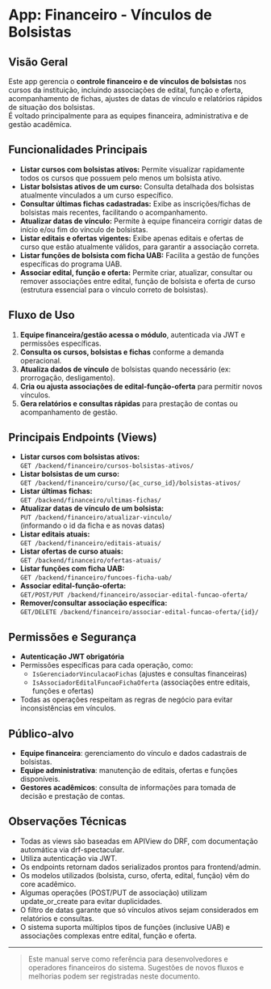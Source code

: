 # App: Financeiro - Vínculos de Bolsistas

## Visão Geral

Este app gerencia o **controle financeiro e de vínculos de bolsistas** nos cursos da instituição, incluindo associações de edital, função e oferta, acompanhamento de fichas, ajustes de datas de vínculo e relatórios rápidos de situação dos bolsistas.  
É voltado principalmente para as equipes financeira, administrativa e de gestão acadêmica.

## Funcionalidades Principais

-   **Listar cursos com bolsistas ativos:** Permite visualizar rapidamente todos os cursos que possuem pelo menos um bolsista ativo.
-   **Listar bolsistas ativos de um curso:** Consulta detalhada dos bolsistas atualmente vinculados a um curso específico.
-   **Consultar últimas fichas cadastradas:** Exibe as inscrições/fichas de bolsistas mais recentes, facilitando o acompanhamento.
-   **Atualizar datas de vínculo:** Permite à equipe financeira corrigir datas de início e/ou fim do vínculo de bolsistas.
-   **Listar editais e ofertas vigentes:** Exibe apenas editais e ofertas de curso que estão atualmente válidos, para garantir a associação correta.
-   **Listar funções de bolsista com ficha UAB:** Facilita a gestão de funções específicas do programa UAB.
-   **Associar edital, função e oferta:** Permite criar, atualizar, consultar ou remover associações entre edital, função de bolsista e oferta de curso (estrutura essencial para o vínculo correto de bolsistas).

## Fluxo de Uso

1. **Equipe financeira/gestão acessa o módulo**, autenticada via JWT e permissões específicas.
2. **Consulta os cursos, bolsistas e fichas** conforme a demanda operacional.
3. **Atualiza dados de vínculo** de bolsistas quando necessário (ex: prorrogação, desligamento).
4. **Cria ou ajusta associações de edital-função-oferta** para permitir novos vínculos.
5. **Gera relatórios e consultas rápidas** para prestação de contas ou acompanhamento de gestão.

## Principais Endpoints (Views)

-   **Listar cursos com bolsistas ativos:**  
    `GET /backend/financeiro/cursos-bolsistas-ativos/`
-   **Listar bolsistas de um curso:**  
    `GET /backend/financeiro/curso/{ac_curso_id}/bolsistas-ativos/`
-   **Listar últimas fichas:**  
    `GET /backend/financeiro/ultimas-fichas/`
-   **Atualizar datas de vínculo de um bolsista:**  
    `PUT /backend/financeiro/atualizar-vinculo/`  
    (informando o id da ficha e as novas datas)
-   **Listar editais atuais:**  
    `GET /backend/financeiro/editais-atuais/`
-   **Listar ofertas de curso atuais:**  
    `GET /backend/financeiro/ofertas-atuais/`
-   **Listar funções com ficha UAB:**  
    `GET /backend/financeiro/funcoes-ficha-uab/`
-   **Associar edital-função-oferta:**  
    `GET/POST/PUT /backend/financeiro/associar-edital-funcao-oferta/`
-   **Remover/consultar associação específica:**  
    `GET/DELETE /backend/financeiro/associar-edital-funcao-oferta/{id}/`

## Permissões e Segurança

-   **Autenticação JWT obrigatória**
-   Permissões específicas para cada operação, como:
    -   `IsGerenciadorVinculacaoFichas` (ajustes e consultas financeiras)
    -   `IsAssociadorEditalFuncaoFichaOferta` (associações entre editais, funções e ofertas)
-   Todas as operações respeitam as regras de negócio para evitar inconsistências em vínculos.

## Público-alvo

-   **Equipe financeira**: gerenciamento do vínculo e dados cadastrais de bolsistas.
-   **Equipe administrativa**: manutenção de editais, ofertas e funções disponíveis.
-   **Gestores acadêmicos**: consulta de informações para tomada de decisão e prestação de contas.

## Observações Técnicas

-   Todas as views são baseadas em APIView do DRF, com documentação automática via drf-spectacular.
-   Utiliza autenticação via JWT.
-   Os endpoints retornam dados serializados prontos para frontend/admin.
-   Os modelos utilizados (bolsista, curso, oferta, edital, função) vêm do core acadêmico.
-   Algumas operações (POST/PUT de associação) utilizam update_or_create para evitar duplicidades.
-   O filtro de datas garante que só vínculos ativos sejam considerados em relatórios e consultas.
-   O sistema suporta múltiplos tipos de funções (inclusive UAB) e associações complexas entre edital, função e oferta.

---

> Este manual serve como referência para desenvolvedores e operadores financeiros do sistema. Sugestões de novos fluxos e melhorias podem ser registradas neste documento.

